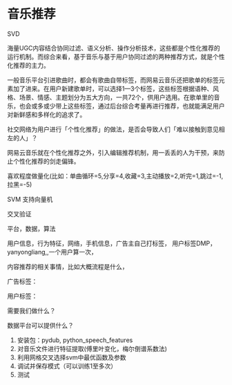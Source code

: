 # 音乐推荐

SVD



海量UGC内容结合协同过滤、语义分析、操作分析技术，这些都是个性化推荐的运行机制。而综合来看，基于音乐与基于用户协同过滤的两种推荐方式，就是个性化推荐的主力。



一般音乐平台引进歌曲时，都会有歌曲自带标签，而网易云音乐还把歌单的标签元素加了进来。在用户新建歌单时，可以选择1—3个标签，这些标签根据语种、风格、场景、情感、主题划分为五大方向，一共72个，供用户选用。在歌单里的音乐，也会或多或少带上这些标签，通过后台综合考量再进行推荐，也就能满足用户对新鲜感和多样化的追求了。





社交网络为用户进行「个性化推荐」的做法，是否会导致人们「难以接触到意见相左的人」？

网易云音乐就在个性化推荐之外，引入编辑推荐机制，用一丢丢的人为干预，来防止个性化推荐的剑走偏锋。



喜欢程度做量化(比如：单曲循环=5,分享=4,收藏=3,主动播放=2,听完=1,跳过=-1,拉黑=-5)



SVM            支持向量机



交叉验证



平台，数据，算法



用户信息，行为特征，网络，手机信息，广告主自己打标签， 用户标签DMP，yanyongliang,,一个用户算一次，



内容推荐的相关事情，比如大概流程是什么，



广告标签：

用户标签：



需要我们做什么？

数据平台可以提供什么？

1. 安装包：pydub, python_speech_features
2. 对音乐文件进行特征提取(傅里叶变化，梅尔倒谱系数法)
3. 利用网格交叉选择svm中最优函数及参数
4. 调试并保存模式（可以训练1至多次）
5. 测试